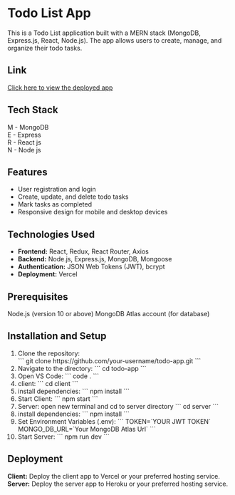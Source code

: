 # Todo List App
This is a Todo List application built with a MERN stack (MongoDB, Express.js, React, Node.js).
The app allows users to create, manage, and organize their todo tasks.

## Link

[Click here to view the deployed app](https://todo-app-client-khaki.vercel.app/)

## Tech Stack
M - MongoDB </br>
E - Express </br>
R - React js </br>
N - Node js </br>

## Features
<ul>
  <li>User registration and login</li>
  <li>Create, update, and delete todo tasks</li>
  <li>Mark tasks as completed</li>
  <li>Responsive design for mobile and desktop devices</li>
</ul>

## Technologies Used
<ul>
  <li><strong>Frontend:</strong> React, Redux, React Router, Axios</li>
  <li><strong>Backend:</strong> Node.js, Express.js, MongoDB, Mongoose</li>
  <li><strong>Authentication:</strong> JSON Web Tokens (JWT), bcrypt</li>
  <li><strong>Deployment:</strong> Vercel</li>
</ul>

## Prerequisites
Node.js (version 10 or above)
MongoDB Atlas account (for database)

## Installation and Setup
<ol>
  <li>Clone the repository: </br>
  ```
  git clone https://github.com/your-username/todo-app.git
  ```
</li>
<li>Navigate to the directory:
  ```
  cd todo-app
  ```
</li>
<li> Open VS Code:
```
  code .
```
</li>
<li> client:
```
  cd client
```
</li>
<li> install dependencies:
```
  npm install
```
</li>
<li> Start Client:
```
  npm start
```
</li>
<li> Server: open new terminal and cd to server directory
```
  cd server
```
</li>
<li> install dependencies:
```
  npm install
```
</li>
<li> Set Environment Variables (.env):
```
  TOKEN=`YOUR JWT TOKEN`
  MONGO_DB_URL=`Your MongoDB Atlas Url`
```
</li>
<li> Start Server:
```
  npm run dev
```
</li>
</ol>

## Deployment
<strong>Client:</strong> Deploy the client app to Vercel or your preferred hosting service. </br>
<strong>Server:</strong> Deploy the server app to Heroku or your preferred hosting service. </br>
